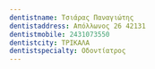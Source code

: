 ```yaml
---
dentistname: Τσιάρας Παναγιώτης
dentistaddress: Απόλλωνος 26 42131
dentistmobile: 2431073550
dentistcity: ΤΡΙΚΑΛΑ
dentistspecialty: Οδοντίατρος
---
```

